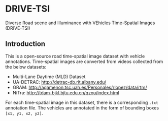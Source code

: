# DRIVE-TSI
Diverse Road scene and Illuminance with VEhicles Time-Spatial Images (DRIVE-TSI)

## Introduction
This is a open-source road time-spatial image dataset with vehicle annotations. Time-spatial images are converted from videos collected from the below datasets:
- Multi-Lane Daytime (MLD) Dataset
- UA-DETRAC: http://detrac-db.rit.albany.edu/
- GRAM: http://agamenon.tsc.uah.es/Personales/rlopez/data/rtm/
- NiTra: http://tdam-bjkl.bjtu.edu.cn/qzou/index.html

For each time-spatial image in this dataset, there is a corresponding `.txt` annotation file. The vehicles are annotated in the form of bounding boxes `[x1, y1, x2, y2]`.
